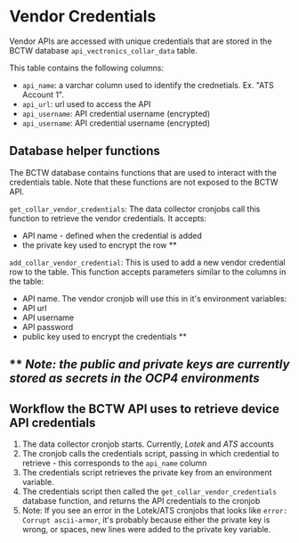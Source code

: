 # Vendor Credentials
Vendor APIs are accessed with unique credentials that are stored in the BCTW database `api_vectronics_collar_data` table.

This table contains the following columns:  
* `api_name`: a varchar column used to identify the crednetials. Ex. "ATS Account 1".  
* `api_url`: url used to access the API  
* `api_username`: API credential username (encrypted)  
* `api_username`: API credential username (encrypted)

## Database helper functions
The BCTW database contains functions that are used to interact with the credentials table. Note that these functions are not exposed to the BCTW API. 

`get_collar_vendor_credentials`: The data collector cronjobs call this function to retrieve the vendor credentials. It accepts:
* API name - defined when the credential is added
* the private key used to encrypt the row **

`add_collar_vendor_credential`: This is used to add a new vendor credential row to the table. This function accepts parameters similar to the columns in the table:
* API name. The vendor cronjob will use this in it's environment variables:
* API url  
* API username
* API password
* public key used to encrypt the credentials **

## ** _Note: the public and private keys are currently stored as secrets in the OCP4 environments_

## Workflow the BCTW API uses to retrieve device API credentials
1. The data collector cronjob starts. Currently, _Lotek_ and _ATS_ accounts
1. The cronjob calls the credentials script, passing in which credential to retrieve - this corresponds to the `api_name` column
1. The credentials script retrieves the private key from an environment variable.
1. The credentials script then called the `get_collar_vendor_credentials` database function, and returns the API credentials to the cronjob
1. Note: If you see an error in the Lotek/ATS cronjobs that looks like `error: Corrupt ascii-armor`, it's probably because either the private key is wrong, or spaces, new lines were added to the private key variable.
